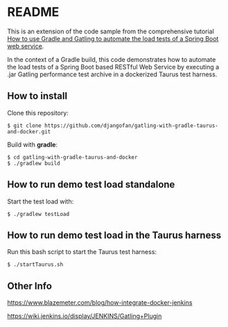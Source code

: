 # README

This is an extension of the code sample from the comprehensive tutorial [How to use Gradle and Gatling to automate the load tests of a Spring Boot web service](https://brokenrhythm.blog/gradle-gatling-springboot-automation).

In the context of a Gradle build, this code demonstrates how to automate the load tests of a Spring Boot based RESTful Web Service by executing a .jar Gatling performance test archive in a dockerized Taurus test harness.

## How to install 

Clone this repository:

```
$ git clone https://github.com/djangofan/gatling-with-gradle-taurus-and-docker.git
```

Build with **gradle**:

```
$ cd gatling-with-gradle-taurus-and-docker
$ ./gradlew build
```

##  How to run demo test load standalone

Start the test load with:
```
$ ./gradlew testLoad
```

##  How to run demo test load in the Taurus harness

Run this bash script to start the Taurus test harness:
```
$ ./startTaurus.sh
```

## Other Info

https://www.blazemeter.com/blog/how-integrate-docker-jenkins

https://wiki.jenkins.io/display/JENKINS/Gatling+Plugin


